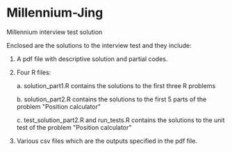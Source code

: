 # Millennium-Jing
Millennium interview test solution

Enclosed are the solutions to the interview test and they include:

1. A pdf file with descriptive solution and partial codes.

2. Four R files:
    
   a. solution_part1.R contains the solutions to the first three R problems
   
   b. solution_part2.R contains the solutions to the first 5 parts of the problem "Position calculator"
   
   c. test_solution_part2.R and run_tests.R contains the solutions to the unit test of the problem "Position calculator"

4. Various csv files which are the outputs specified in the pdf file.

